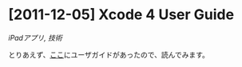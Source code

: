 # [2011-12-05] Xcode 4 User Guide
_iPadアプリ, 技術_

とりあえず、<a href="http://developer.apple.com/library/ios/#documentation/ToolsLanguages/Conceptual/Xcode4UserGuide/Introduction/Introduction.html#//apple_ref/doc/uid/TP40010215" target="_blank">ここ</a>にユーザガイドがあったので、読んでみます。
